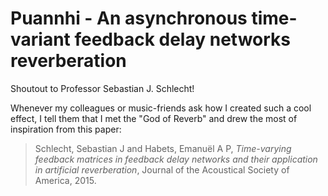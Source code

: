 # Puannhi - An asynchronous time-variant feedback delay networks reverberation

Shoutout to Professor Sebastian J. Schlecht! 

Whenever my colleagues or music-friends ask how I created such a cool effect, I tell them that I met the "God of Reverb" and drew the most of inspiration from this paper: 
> Schlecht, Sebastian J and Habets, Emanuël A P, *Time-varying feedback matrices in feedback delay networks and their application in artificial reverberation*, Journal of the Acoustical Society of America, 2015.

